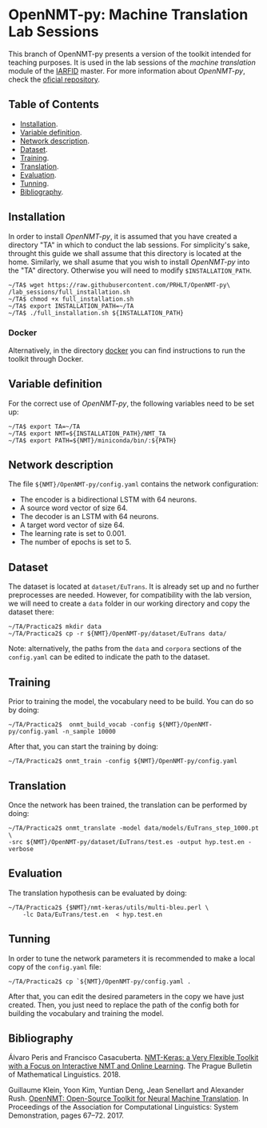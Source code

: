 # OpenNMT-py: Machine Translation Lab Sessions
This branch of OpenNMT-py presents a version of the toolkit intended for teaching purposes. It is  used in the lab sessions of the *machine translation* module of the [IARFID](http://www.upv.es/titulaciones/MUIARFID/) master. For more information about *OpenNMT-py*, check the [oficial repository](https://github.com/OpenNMT/OpenNMT-py).

## Table of Contents
* [Installation](#installation).
* [Variable definition](#variable-definition).
* [Network description](#network-description).
* [Dataset](#dataset).
* [Training](#training).
* [Translation](#translation).
* [Evaluation](#evaluation).
* [Tunning](#tunning).
* [Bibliography](#bibliography).


## Installation
In order to install *OpenNMT-py*, it is assumed that you have created a directory "TA" in which to conduct the lab sessions. For simplicity's sake, throught this guide we shall assume that this directory is located at the home. Similarly, we shall asume that you wish to install *OpenNMT-py* into the "TA" directory. Otherwise you will need to modify `$INSTALLATION_PATH`.

  ```console
~/TA$ wget https://raw.githubusercontent.com/PRHLT/OpenNMT-py\
/lab_sessions/full_installation.sh
~/TA$ chmod +x full_installation.sh
~/TA$ export INSTALLATION_PATH=~/TA
~/TA$ ./full_installation.sh ${INSTALLATION_PATH}
  ```

### Docker
Alternatively, in the directory [docker](docker/English.md) you can find instructions to run the toolkit through Docker.

## Variable definition
For the correct use of *OpenNMT-py*, the following variables need to be set up:

```console
~/TA$ export TA=~/TA
~/TA$ export NMT=${INSTALLATION_PATH}/NMT_TA
~/TA$ export PATH=${NMT}/miniconda/bin/:${PATH}
```

## Network description
The file `${NMT}/OpenNMT-py/config.yaml` contains the network configuration:

* The encoder is a bidirectional LSTM with 64 neurons.
* A source word vector of size 64.
* The decoder is an LSTM with 64 neurons.
* A target word vector of size 64.
* The learning rate is set to 0.001.
* The number of epochs is set to 5.

## Dataset
The dataset is located at `dataset/EuTrans`. It is already set up and no further preprocesses are needed. However, for compatibility with the lab version, we will need to create a `data` folder in our working directory and copy the dataset there:

```console
~/TA/Practica2$ mkdir data
~/TA/Practica2$ cp -r ${NMT}/OpenNMT-py/dataset/EuTrans data/
```

Note: alternatively, the paths from the `data` and `corpora` sections of the `config.yaml` can be edited to indicate the path to the dataset.

## Training
Prior to training the model, the vocabulary need to be build. You can do so by doing:

```console
~/TA/Practica2$  onmt_build_vocab -config ${NMT}/OpenNMT-py/config.yaml -n_sample 10000
```

After that, you can start the training by doing:

```console
~/TA/Practica2$ onmt_train -config ${NMT}/OpenNMT-py/config.yaml
```

## Translation
Once the network has been trained, the translation can be performed by doing:

```console
~/TA/Practica2$ onmt_translate -model data/models/EuTrans_step_1000.pt \
-src ${NMT}/OpenNMT-py/dataset/EuTrans/test.es -output hyp.test.en -verbose
```

## Evaluation
The translation hypothesis can be evaluated by doing:

```console
~/TA/Practica2$ {$NMT}/nmt-keras/utils/multi-bleu.perl \
	-lc Data/EuTrans/test.en  < hyp.test.en
```

## Tunning
In order to tune the network parameters it is recommended to make a local copy of the `config.yaml` file:

```console
~/TA/Practica2$ cp `${NMT}/OpenNMT-py/config.yaml .
```

After that, you can edit the desired parameters in the copy we have just created. Then, you just need to replace the path of the config both for building the vocabulary and training the model.

## Bibliography
Álvaro Peris and Francisco Casacuberta. [NMT-Keras: a Very Flexible Toolkit with
a Focus on Interactive NMT and Online Learning](https://ufal.mff.cuni.cz/pbml/111/art-peris-casacuberta.pdf). The Prague Bulletin of Mathematical Linguistics. 2018.

Guillaume Klein, Yoon Kim, Yuntian Deng, Jean Senellart and Alexander Rush. [OpenNMT: Open-Source Toolkit for Neural Machine Translation](https://www.aclweb.org/anthology/P17-4012). In Proceedings of the Association for Computational Linguistics: System Demonstration, pages 67–72. 2017.
